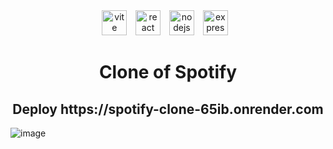 <div align="center">
  <img src="https://skillicons.dev/icons?i=vite" height="40" alt="vite logo"  />
  <img width="6" /> 
<img src="https://skillicons.dev/icons?i=react" height="40" alt="react logo"  />
 <img width="6" />
  <img src="https://skillicons.dev/icons?i=nodejs" height="40" alt="nodejs logo"  />
 <img width="6" />
  <img src="https://skillicons.dev/icons?i=express" height="40" alt="express logo"  />
 <img width="6" />
<h1 >Clone of Spotify</h1>
  
</div>
<h2 align="center">Deploy https://spotify-clone-65ib.onrender.com</h2>


![image](https://github.com/user-attachments/assets/960ae3a1-3adf-4173-9098-f75f85ce28b3)
